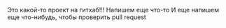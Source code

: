 Это какой-то проект на гитхаб!!!
Напишем еще что-то
И еще напишем еще что-нибудь, чтобы проверить pull request
